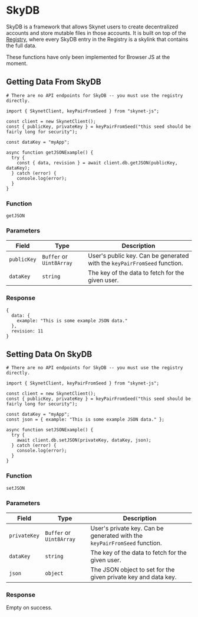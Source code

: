 # SkyDB

SkyDB is a framework that allows Skynet users to create decentralized accounts
and store mutable files in those accounts. It is built on top of the [Registry](#registry), where every SkyDB entry in the Registry is a skylink that contains the full data.

<aside class="warning">
These functions have only been implemented for Browser JS at the moment.
</aside>

## Getting Data From SkyDB

```shell--curl
# There are no API endpoints for SkyDB -- you must use the registry directly.
```

```javascript--browser
import { SkynetClient, keyPairFromSeed } from "skynet-js";

const client = new SkynetClient();
const { publicKey, privateKey } = keyPairFromSeed("this seed should be fairly long for security");

const dataKey = "myApp";

async function getJSONExample() {
  try {
    const { data, revision } = await client.db.getJSON(publicKey, dataKey);
  } catch (error) {
    console.log(error);
  }
}
```

### Function

`getJSON`

### Parameters

Field | Type | Description
----- | ---- | -----------
`publicKey` | `Buffer` or `Uint8Array` | User's public key. Can be generated with the `keyPairFromSeed` function.
`dataKey` | `string` | The key of the data to fetch for the given user.

### Response

```javascript-browser
{
  data: {
    example: "This is some example JSON data."
  },
  revision: 11
}
```

## Setting Data On SkyDB

```shell--curl
# There are no API endpoints for SkyDB -- you must use the registry directly.
```

```javascript--browser
import { SkynetClient, keyPairFromSeed } from "skynet-js";

const client = new SkynetClient();
const { publicKey, privateKey } = keyPairFromSeed("this seed should be fairly long for security");

const dataKey = "myApp";
const json = { example: "This is some example JSON data." };

async function setJSONExample() {
  try {
    await client.db.setJSON(privateKey, dataKey, json);
  } catch (error) {
    console.log(error);
  }
}
```

### Function

`setJSON`

### Parameters

Field | Type | Description
----- | ---- | -----------
`privateKey` | `Buffer` or `Uint8Array` | User's private key. Can be generated with the `keyPairFromSeed` function.
`dataKey` | `string` | The key of the data to fetch for the given user.
`json` | `object` | The JSON object to set for the given private key and data key.

### Response

Empty on success.
